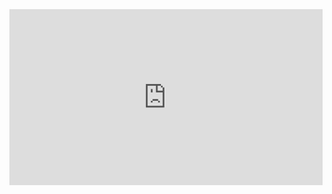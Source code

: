 <iframe width="560" height="315" src="https://www.youtube.com/embed/BNjnt4jMKMI?si=IfZ4S_eulTMojor8" title="YouTube video player" frameborder="0" allow="accelerometer; autoplay; clipboard-write; encrypted-media; gyroscope; picture-in-picture; web-share" referrerpolicy="strict-origin-when-cross-origin" allowfullscreen></iframe>
